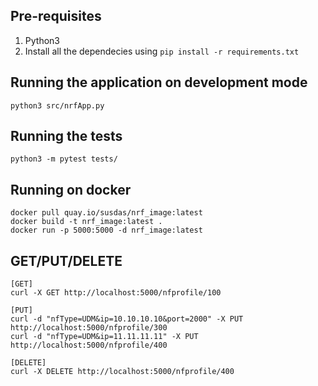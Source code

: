 ## Pre-requisites 

1. Python3
2. Install all the dependecies using `pip install -r requirements.txt`

## Running the application on development mode

`python3 src/nrfApp.py`

## Running the tests

`python3 -m pytest tests/`

## Running on docker

```
docker pull quay.io/susdas/nrf_image:latest
docker build -t nrf_image:latest .
docker run -p 5000:5000 -d nrf_image:latest
```
## GET/PUT/DELETE 
```
[GET]
curl -X GET http://localhost:5000/nfprofile/100

[PUT]
curl -d "nfType=UDM&ip=10.10.10.10&port=2000" -X PUT http://localhost:5000/nfprofile/300
curl -d "nfType=UDM&ip=11.11.11.11" -X PUT http://localhost:5000/nfprofile/400

[DELETE]
curl -X DELETE http://localhost:5000/nfprofile/400
```

